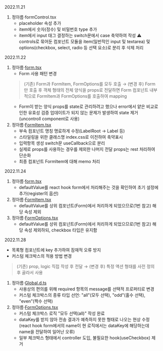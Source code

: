 2022.11.21    
1. 정아름·formControl.tsx     
    - placeholder 속성 추가
    - item에서 숫자(정수) 및 비밀번호 type 추가
    - item에서 input 태그 결정하는 switch문에서 case 축약하여 작성
    ⚠️ controls로 묶어둔 컴포넌트 모듈을 item(일반적인 input 및 textarea) 및 options(checkbox, select, radio 등 선택 요소)로 분리 후 삭제 처리    

2022.11.22    
1. 정아름·[form.tsx](src/components/common/forms/components/form.tsx)    
    - Form 사용 패턴 변경
    > (기존) Form과 FormItem, FormOptions를 모두 호출 → (변경 후) Form만 호출 후 객체 형태의 전체 양식을 props로 전달하면 Form 컴포넌트 내부적으로 FormItem과 FormOptions를 호출하여 mapping    
    - Form이 받는 양식 props를 state로 관리하려고 했으나 error에서 얕은 비교로 인한 유효성 검증 업데이트가 되지 않는 문제가 발생하여 state 제거(uncontroll component로 사용)    
2. 정아름·[FormItem.tsx](src/components/common/forms/components/formControl/FormItem.tsx)    
    - 부속 컴포넌트 명칭 명료하게 수정(LabelRoot → Label 등)    
    - 스타일링을 위한 클래스명 index.css로 이전하여 축약표시    
    - 입력항목 생성 switch문 useCallback으로 분리    
    - 실제로 props를 사용하는 경우를 제외한 나머지 전달 props는 rest 처리하여 단순화    
    - 최종 컴포넌트 FormItem에 대해 memo 처리    

2022.11.24
1. 정아름·[form.tsx](src/components/common/forms/components/form.tsx)    
    - defaultValue를 react hook form에서 처리해주는 것을 확인하여 초기 설정에 추가(register의 옵션)    
2. 정아름·[FormItem.tsx](src/components/common/forms/components/formControl/FormItem.tsx)    
    - defaultValue를 상위 컴포넌트(Form)에서 처리하게 되었으므로(1번 참고) 해당 속성 제외
3. 정아름·[FormOptions.tsx](src/components/common/forms/components/formControl/FormOptions.tsx)    
    - defaultValue를 상위 컴포넌트(Form)에서 처리하게 되었으므로(1번 참고) 해당 속성 제외하되, checkbox 타입은 유지함    

2022.11.28
- 목록형 컴포넌트에 key 추가하여 잠재적 오류 방지    
- 커스텀 체크박스의 적용 방법 변경
> (기존) prop, logic 직접 작성 후 전달 → (변경 후) 특정 액션 형태를 사전 정의 후 골라서 사용    

1. 정아름·[Global.d.ts](src/types/Global.d.ts)
    - 사용상의 편의를 위해 required 항목의 message를 선택적 프로퍼티로 변경    
    - 커스텀 체크박스의 종류 타입 선언: "all"(모두 선택), "odd"(홀수 선택), "even"(짝수 선택)
2. 정아름·[FormOptions.tsx](src/components/common/forms/components/formControl/FormOptions.tsx)    
    - 커스텀 체크박스 로직 "모두 선택(all)" 작성 완료
    - dataKey를 받지 않아 전송 결과가 예측하지 못한 형태로 나오는 현상 수정(react hook form에서의 name이 현 로직에서는 dataKey에 해당하는데 name을 전달하여 일어난 오류)
    - 일부 체크박스 형태에서 controller 도입, 불필요한 hook(useCheckbox) 제거
